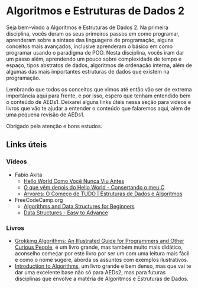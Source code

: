 # Algoritmos e Estruturas de Dados 2

Seja bem-vindo a Algoritmos e Estruturas de Dados 2. Na primeira disciplina, vocês deram os seus primeiros passos em como programar, aprenderam sobre a sintaxe das linguagens de programação, alguns conceitos mais avançados, inclusive aprenderam o básico em como programar usando o paradigma de POO. Nesta disciplina, vocês iram dar um passo além, aprendendo um pouco sobre complexidade de tempo e espaço, tipos abstratos de dados, algoritmos de ordenação interna, além de algumas das mais importantes estruturas de dados que existem na programação.

Lembrando que todos os conceitos que vimos até então vão ser de extrema importância aqui para frente, e por isso, espero que tenham entendido bem o conteúdo de AEDs1. Deixarei alguns links úteis nessa seção para vídeos e livros que vão te ajudar a entender o conteúdo que falaremos aqui, além de uma pequena revisão de AEDs1.

Obrigado pela atenção e bons estudos.

## Links úteis

### Vídeos

- Fabio Akita
  - [Hello World Como Você Nunca Viu Antes](https://youtu.be/Gp2m8ZuXoPg)
  - [O que vêm depois do Hello World - Consertando o meu C](https://youtu.be/YyWMN_0g3BQ)
  - [Árvores: O Começo de TUDO | Estruturas de Dados e Algoritmos](https://www.youtube.com/watch?v=9GdesxWtOgs)
- FreeCodeCamp.org
  - [Algorithms and Data Structures for Beginners](https://youtu.be/8hly31xKli0)
  - [Data Structures - Easy to Advance](https://www.youtube.com/watch?v=RBSGKlAvoiM)
  
 ### Livros
 
 - [Grokking Algorithms: An Illustrated Guide for Programmers and Other Curious People](https://www.amazon.com.br/Grokking-Algorithms-illustrated-programmers-curious/dp/1617292230), é um livro grande, mas também muito mais didático, aconselho começar por este livro por ser um com uma leitura mais fácil e como o nome sugere, aborda os assuntos com exemplos ilustrativos.
 - [Introduction to Algorithms](https://www.amazon.com.br/Introduction-Algorithms-Thomas-H-Cormen/dp/0262033844), um livro grande e bem denso, mas que vai te dar uma excelente base não só para AEDs2, mas para futuras disciplinas que envolve a matéria de Algoritmos e Estruturas de Dados.
